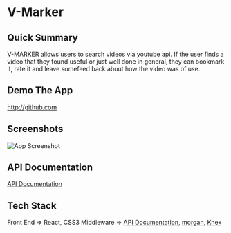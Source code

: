 # V-Marker
## Quick Summary
V-MARKER allows users to search videos via youtube api. If the user finds a video that they found useful or just well done in general, they can bookmark it, rate it and leave somefeed back about how the video was of use. 


## Demo The App
http://github.com 

## Screenshots
![App Screenshot](https://i.imgur.com/oq0kxPO.png)

## API Documentation
[API Documentation](https://github.com/quonn-bernard/Video-Marker-Server)

## Tech Stack
Front End => React, CSS3
Middleware => [API Documentation](https://Expressjs.com), [morgan](https://www.npmjs.com/package/morgan/v/1.1.1), [Knex](https://knexjs.org/)


